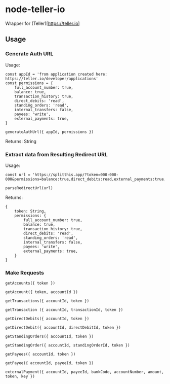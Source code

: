 # node-teller-io

Wrapper for (Teller)[https://teller.io]

## Usage

### Generate Auth URL

Usage:

```
const appId = 'from application created here: https://teller.io/developer/applications'
const permissions = {
	full_account_number: true,
	balance: true,
	transaction_history: true,
	direct_debits: 'read',
	standing_orders: 'read',
	internal_transfers: false,
	payees: 'write',
	external_payments: true,
}

generateAuthUrl({ appId, permissions })
```

Returns: String

### Extract data from Resulting Redirect URL

Usage:
```
const url = 'https://splitthis.app/?token=000-000-000&permissions=balance:true,direct_debits:read,external_payments:true,full_account_number:true,payees:write,standing_orders:read,transaction_history:true'

parseRedirectUrl(url)
```
Returns: 
```
{
	token: String,
	permissions: {
		full_account_number: true,
		balance: true,
		transaction_history: true,
		direct_debits: 'read',
		standing_orders: 'read',
		internal_transfers: false,
		payees: 'write',
		external_payments: true,
	}
}
```

### Make Requests

`getAccounts({ token })`

`getAccount({ token, accountId })`


`getTransactions({ accountId, token })`

`getTransaction ({ accountId, transactionId, token })`


`getDirectDebits({ accountId, token })`

`getDirectDebit({ accountId, directDebitId, token })`


`getStandingOrders({ accountId, token })`

`getStandingOrder({ accountId, standingOrderId, token })`


`getPayees({ accountId, token })`

`getPayee({ accountId, payeeId, token })`

`externalPayment({ accountId, payeeId, bankCode, accountNumber, amount, token, key })`